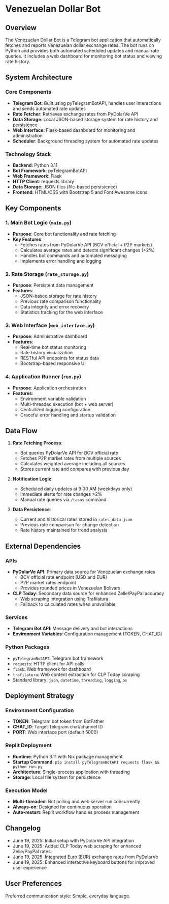 # Venezuelan Dollar Bot

## Overview

The Venezuelan Dollar Bot is a Telegram bot application that automatically fetches and reports Venezuelan dollar exchange rates. The bot runs on Python and provides both automated scheduled updates and manual rate queries. It includes a web dashboard for monitoring bot status and viewing rate history.

## System Architecture

### Core Components
- **Telegram Bot**: Built using pyTelegramBotAPI, handles user interactions and sends automated rate updates
- **Rate Fetcher**: Retrieves exchange rates from PyDolarVe API
- **Data Storage**: Local JSON-based storage system for rate history and persistence
- **Web Interface**: Flask-based dashboard for monitoring and administration
- **Scheduler**: Background threading system for automated rate updates

### Technology Stack
- **Backend**: Python 3.11
- **Bot Framework**: pyTelegramBotAPI
- **Web Framework**: Flask
- **HTTP Client**: requests library
- **Data Storage**: JSON files (file-based persistence)
- **Frontend**: HTML/CSS with Bootstrap 5 and Font Awesome icons

## Key Components

### 1. Main Bot Logic (`main.py`)
- **Purpose**: Core bot functionality and rate fetching
- **Key Features**:
  - Fetches rates from PyDolarVe API (BCV official + P2P markets)
  - Calculates average rates and detects significant changes (>2%)
  - Handles bot commands and automated messaging
  - Implements error handling and logging

### 2. Rate Storage (`rate_storage.py`)
- **Purpose**: Persistent data management
- **Features**:
  - JSON-based storage for rate history
  - Previous rate comparison functionality
  - Data integrity and error recovery
  - Statistics tracking for the web interface

### 3. Web Interface (`web_interface.py`)
- **Purpose**: Administrative dashboard
- **Features**:
  - Real-time bot status monitoring
  - Rate history visualization
  - RESTful API endpoints for status data
  - Bootstrap-based responsive UI

### 4. Application Runner (`run.py`)
- **Purpose**: Application orchestration
- **Features**:
  - Environment variable validation
  - Multi-threaded execution (bot + web server)
  - Centralized logging configuration
  - Graceful error handling and startup validation

## Data Flow

1. **Rate Fetching Process**:
   - Bot queries PyDolarVe API for BCV official rate
   - Fetches P2P market rates from multiple sources
   - Calculates weighted average including all sources
   - Stores current rate and compares with previous day

2. **Notification Logic**:
   - Scheduled daily updates at 9:00 AM (weekdays only)
   - Immediate alerts for rate changes >2%
   - Manual rate queries via `/tasas` command

3. **Data Persistence**:
   - Current and historical rates stored in `rates_data.json`
   - Previous rate comparison for change detection
   - Rate history maintained for trend analysis

## External Dependencies

### APIs
- **PyDolarVe API**: Primary data source for Venezuelan exchange rates
  - BCV official rate endpoint (USD and EUR)
  - P2P market rates endpoint
  - Provides rounded prices in Venezuelan Bolívars
- **CLP Today**: Secondary data source for enhanced Zelle/PayPal accuracy
  - Web scraping integration using Trafilatura
  - Fallback to calculated rates when unavailable

### Services
- **Telegram Bot API**: Message delivery and bot interactions
- **Environment Variables**: Configuration management (TOKEN, CHAT_ID)

### Python Packages
- `pyTelegramBotAPI`: Telegram bot framework
- `requests`: HTTP client for API calls
- `flask`: Web framework for dashboard
- `trafilatura`: Web content extraction for CLP Today scraping
- Standard library: `json`, `datetime`, `threading`, `logging`, `os`

## Deployment Strategy

### Environment Configuration
- **TOKEN**: Telegram bot token from BotFather
- **CHAT_ID**: Target Telegram chat/channel ID
- **PORT**: Web interface port (default 5000)

### Replit Deployment
- **Runtime**: Python 3.11 with Nix package management
- **Startup Command**: `pip install pyTelegramBotAPI requests flask && python run.py`
- **Architecture**: Single-process application with threading
- **Storage**: Local file system for persistence

### Execution Model
- **Multi-threaded**: Bot polling and web server run concurrently
- **Always-on**: Designed for continuous operation
- **Auto-restart**: Replit workflow handles process management

## Changelog
- June 19, 2025: Initial setup with PyDolarVe API integration
- June 19, 2025: Added CLP Today web scraping for enhanced Zelle/PayPal rates
- June 19, 2025: Integrated Euro (EUR) exchange rates from PyDolarVe
- June 19, 2025: Enhanced interactive keyboard buttons for improved user experience

## User Preferences

Preferred communication style: Simple, everyday language.